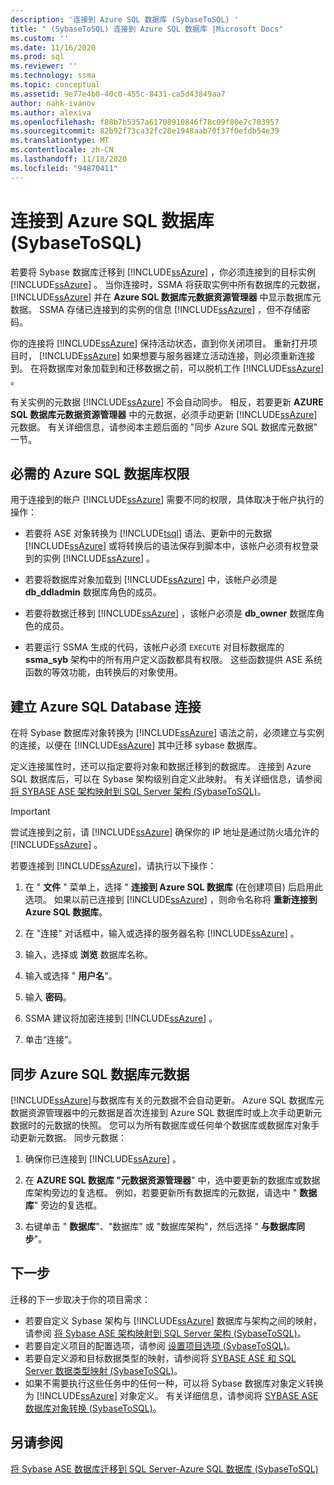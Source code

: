 ```yaml
---
description: '连接到 Azure SQL 数据库 (SybaseToSQL) '
title: " (SybaseToSQL) 连接到 Azure SQL 数据库 |Microsoft Docs"
ms.custom: ''
ms.date: 11/16/2020
ms.prod: sql
ms.reviewer: ''
ms.technology: ssma
ms.topic: conceptual
ms.assetid: 9e77e4b0-40c0-455c-8431-ca5d43849aa7
author: nahk-ivanov
ms.author: alexiva
ms.openlocfilehash: f88b7b5357a61708910846f78c09f80e7c783957
ms.sourcegitcommit: 82b92f73ca32fc28e1948aab70f37f0efdb54e39
ms.translationtype: MT
ms.contentlocale: zh-CN
ms.lasthandoff: 11/18/2020
ms.locfileid: "94870411"
---
```

# <a name="connecting-to-azure-sql-database-sybasetosql"></a>连接到 Azure SQL 数据库 (SybaseToSQL) 

若要将 Sybase 数据库迁移到 [!INCLUDE[ssAzure](../../includes/ssazure_md.md)] ，你必须连接到的目标实例 [!INCLUDE[ssAzure](../../includes/ssazure_md.md)] 。 当你连接时，SSMA 将获取实例中所有数据库的元数据， [!INCLUDE[ssAzure](../../includes/ssazure_md.md)] 并在 **Azure SQL 数据库元数据资源管理器** 中显示数据库元数据。 SSMA 存储已连接到的实例的信息 [!INCLUDE[ssAzure](../../includes/ssazure_md.md)] ，但不存储密码。

你的连接将 [!INCLUDE[ssAzure](../../includes/ssazure_md.md)] 保持活动状态，直到你关闭项目。 重新打开项目时， [!INCLUDE[ssAzure](../../includes/ssazure_md.md)] 如果想要与服务器建立活动连接，则必须重新连接到。 在将数据库对象加载到和迁移数据之前，可以脱机工作 [!INCLUDE[ssAzure](../../includes/ssazure_md.md)] 。

有关实例的元数据 [!INCLUDE[ssAzure](../../includes/ssazure_md.md)] 不会自动同步。 相反，若要更新 **AZURE SQL 数据库元数据资源管理器** 中的元数据，必须手动更新 [!INCLUDE[ssAzure](../../includes/ssazure_md.md)] 元数据。 有关详细信息，请参阅本主题后面的 "同步 Azure SQL 数据库元数据" 一节。

## <a name="required-azure-sql-database-permissions"></a>必需的 Azure SQL 数据库权限

用于连接到的帐户 [!INCLUDE[ssAzure](../../includes/ssazure_md.md)] 需要不同的权限，具体取决于帐户执行的操作：

- 若要将 ASE 对象转换为 [!INCLUDE[tsql](../../includes/tsql-md.md)] 语法、更新中的元数据 [!INCLUDE[ssAzure](../../includes/ssazure_md.md)] 或将转换后的语法保存到脚本中，该帐户必须有权登录到的实例 [!INCLUDE[ssAzure](../../includes/ssazure_md.md)] 。

- 若要将数据库对象加载到 [!INCLUDE[ssAzure](../../includes/ssazure_md.md)] 中，该帐户必须是 **db_ddladmin** 数据库角色的成员。

- 若要将数据迁移到 [!INCLUDE[ssAzure](../../includes/ssazure_md.md)] ，该帐户必须是 **db_owner** 数据库角色的成员。

- 若要运行 SSMA 生成的代码，该帐户必须 `EXECUTE` 对目标数据库的 **ssma_syb** 架构中的所有用户定义函数都具有权限。 这些函数提供 ASE 系统函数的等效功能，由转换后的对象使用。

## <a name="establishing-an-azure-sql-database-connection"></a>建立 Azure SQL Database 连接

在将 Sybase 数据库对象转换为 [!INCLUDE[ssAzure](../../includes/ssazure_md.md)] 语法之前，必须建立与实例的连接，以便在 [!INCLUDE[ssAzure](../../includes/ssazure_md.md)] 其中迁移 sybase 数据库。

定义连接属性时，还可以指定要将对象和数据迁移到的数据库。 连接到 Azure SQL 数据库后，可以在 Sybase 架构级别自定义此映射。 有关详细信息，请参阅 [将 SYBASE ASE 架构映射到 SQL Server 架构 &#40;SybaseToSQL&#41;](../../ssma/sybase/mapping-sybase-ase-schemas-to-sql-server-schemas-sybasetosql.md)。

> [!IMPORTANT]
> 尝试连接到之前，请 [!INCLUDE[ssAzure](../../includes/ssazure_md.md)] 确保你的 IP 地址是通过防火墙允许的 [!INCLUDE[ssAzure](../../includes/ssazure_md.md)] 。

若要连接到 [!INCLUDE[ssAzure](../../includes/ssazure_md.md)]，请执行以下操作：

1. 在 " **文件** " 菜单上，选择 " **连接到 Azure SQL 数据库** (在创建项目) 后启用此选项。
   如果以前已连接到 [!INCLUDE[ssAzure](../../includes/ssazure_md.md)] ，则命令名称将 **重新连接到 Azure SQL 数据库**。

2. 在 "连接" 对话框中，输入或选择的服务器名称 [!INCLUDE[ssAzure](../../includes/ssazure_md.md)] 。

3. 输入，选择或 **浏览** 数据库名称。

4. 输入或选择 " **用户名**"。

5. 输入 **密码**。

6. SSMA 建议将加密连接到 [!INCLUDE[ssAzure](../../includes/ssazure_md.md)] 。

7. 单击“连接”。

## <a name="synchronizing-azure-sql-database-metadata"></a>同步 Azure SQL 数据库元数据

[!INCLUDE[ssAzure](../../includes/ssazure_md.md)]与数据库有关的元数据不会自动更新。 Azure SQL 数据库元数据资源管理器中的元数据是首次连接到 Azure SQL 数据库时或上次手动更新元数据时的元数据的快照。 您可以为所有数据库或任何单个数据库或数据库对象手动更新元数据。 同步元数据：

1. 确保你已连接到 [!INCLUDE[ssAzure](../../includes/ssazure_md.md)] 。

2. 在 **AZURE SQL 数据库 "元数据资源管理器**" 中，选中要更新的数据库或数据库架构旁边的复选框。
   例如，若要更新所有数据库的元数据，请选中 " **数据库**" 旁边的复选框。

3. 右键单击 " **数据库**"、"数据库" 或 "数据库架构"，然后选择 " **与数据库同步**"。

## <a name="next-step"></a>下一步

迁移的下一步取决于你的项目需求：

- 若要自定义 Sybase 架构与 [!INCLUDE[ssAzure](../../includes/ssazure_md.md)] 数据库与架构之间的映射，请参阅 [将 Sybase ASE 架构映射到 SQL Server 架构 &#40;SybaseToSQL&#41;](../../ssma/sybase/mapping-sybase-ase-schemas-to-sql-server-schemas-sybasetosql.md)。
- 若要自定义项目的配置选项，请参阅 [设置项目选项 &#40;SybaseToSQL&#41;](../../ssma/sybase/setting-project-options-sybasetosql.md)。
- 若要自定义源和目标数据类型的映射，请参阅将 [SYBASE ASE 和 SQL Server 数据类型映射 &#40;SybaseToSQL&#41;](../../ssma/sybase/mapping-sybase-ase-and-sql-server-data-types-sybasetosql.md)。
- 如果不需要执行这些任务中的任何一种，可以将 Sybase 数据库对象定义转换为 [!INCLUDE[ssAzure](../../includes/ssazure_md.md)] 对象定义。 有关详细信息，请参阅将 [SYBASE ASE 数据库对象转换 &#40;SybaseToSQL&#41;](../../ssma/sybase/converting-sybase-ase-database-objects-sybasetosql.md)。

## <a name="see-also"></a>另请参阅

[将 Sybase ASE 数据库迁移到 SQL Server-Azure SQL 数据库 &#40;SybaseToSQL&#41;](../../ssma/sybase/migrating-sybase-ase-databases-to-sql-server-azure-sql-db-sybasetosql.md)
